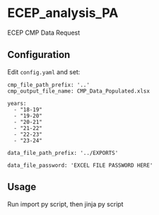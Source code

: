 # ECEP_analysis_PA
ECEP CMP Data Request

## Configuration

Edit `config.yaml` and set:

```
cmp_file_path_prefix: '..'
cmp_output_file_name: CMP_Data_Populated.xlsx

years:
  - "18-19"
  - "19-20"
  - "20-21"
  - "21-22"
  - "22-23"
  - "23-24"

data_file_path_prefix: '../EXPORTS'

data_file_password: 'EXCEL FILE PASSWORD HERE'
```

## Usage

Run import py script, then jinja py script

